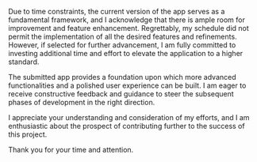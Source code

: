 Due to time constraints, the current version of the app serves as a fundamental framework, and I acknowledge that there is ample room for improvement and feature enhancement. Regrettably, my schedule did not permit the implementation of all the desired features and refinements. However, if selected for further advancement, I am fully committed to investing additional time and effort to elevate the application to a higher standard.

The submitted app provides a foundation upon which more advanced functionalities and a polished user experience can be built. I am eager to receive constructive feedback and guidance to steer the subsequent phases of development in the right direction.

I appreciate your understanding and consideration of my efforts, and I am enthusiastic about the prospect of contributing further to the success of this project.

Thank you for your time and attention.